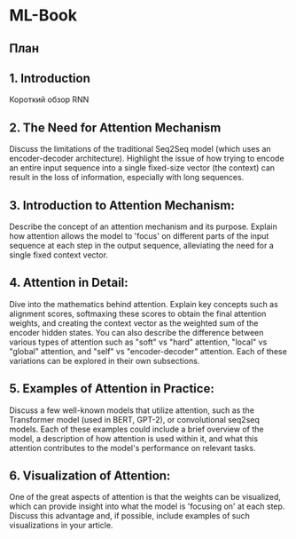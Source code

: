 # ML-Book

## План

## 1. Introduction

Короткий обзор RNN

## 2. The Need for Attention Mechanism

Discuss the limitations of the traditional Seq2Seq model (which uses an encoder-decoder architecture). Highlight the issue of how trying to encode an entire input sequence into a single fixed-size vector (the context) can result in the loss of information, especially with long sequences.

## 3. Introduction to Attention Mechanism:
   
Describe the concept of an attention mechanism and its purpose. Explain how attention allows the model to 'focus' on different parts of the input sequence at each step in the output sequence, alleviating the need for a single fixed context vector.

## 4. Attention in Detail:

Dive into the mathematics behind attention. Explain key concepts such as alignment scores, softmaxing these scores to obtain the final attention weights, and creating the context vector as the weighted sum of the encoder hidden states. 
You can also describe the difference between various types of attention such as "soft" vs "hard" attention, "local" vs "global" attention, and "self" vs "encoder-decoder" attention. Each of these variations can be explored in their own subsections.

## 5. Examples of Attention in Practice:
   
Discuss a few well-known models that utilize attention, such as the Transformer model (used in BERT, GPT-2), or convolutional seq2seq models. Each of these examples could include a brief overview of the model, a description of how attention is used within it, and what this attention contributes to the model's performance on relevant tasks.

## 6. Visualization of Attention:

One of the great aspects of attention is that the weights can be visualized, which can provide insight into what the model is 'focusing on' at each step. Discuss this advantage and, if possible, include examples of such visualizations in your article.
